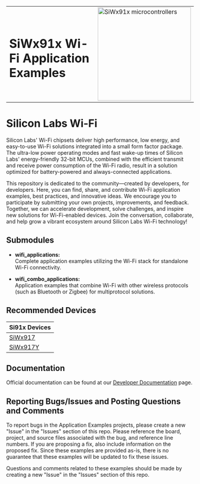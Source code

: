 <table border="0">
  <tr>
    <td align="left" valign="middle">
    <h1>SiWx91x Wi-Fi Application Examples</h1>
  </td>
  <td align="left" valign="middle">
    <a href="https://www.silabs.com/wireless/wi-fi">
      <img src="https://www.silabs.com/content/siliconlabs/en/wireless/wi-fi/siwx917-wireless-socs.thumb.256.144.png"  title="Silicon Labs Gecko and Wireless Gecko MCUs" alt="SiWx91x microcontrollers" width="250"/>
    </a>
  </td>
  </tr>
</table>

# Silicon Labs Wi-Fi #

Silicon Labs' Wi-Fi chipsets deliver high performance, low energy, and easy-to-use Wi-Fi solutions integrated into a small form factor package. The ultra-low power operating modes and fast wake-up times of Silicon Labs' energy-friendly 32-bit MCUs, combined with the efficient transmit and receive power consumption of the Wi-Fi radio, result in a solution optimized for battery-powered and always-connected applications.

This repository is dedicated to the community—created by developers, for developers. Here, you can find, share, and contribute Wi-Fi application examples, best practices, and innovative ideas. We encourage you to participate by submitting your own projects, improvements, and feedback. Together, we can accelerate development, solve challenges, and inspire new solutions for Wi-Fi-enabled devices. Join the conversation, collaborate, and help grow a vibrant ecosystem around Silicon Labs Wi-Fi technology!

## Submodules ##

- **wifi_applications:**  
    Complete application examples utilizing the Wi-Fi stack for standalone Wi-Fi connectivity.

- **wifi_combo_applications:**  
    Application examples that combine Wi-Fi with other wireless protocols (such as Bluetooth or Zigbee) for multiprotocol solutions.

## Recommended Devices ##

| **Si91x Devices** |
|-------------------|
| [SiWx917](https://www.silabs.com/wireless/wi-fi/siwx917-wireless-socs) |
| [SiWx917Y](https://www.silabs.com/wireless/wi-fi/siwx917y-wireless-modules) |

## Documentation ##

Official documentation can be found at our [Developer Documentation](https://docs.silabs.com/wiseconnect/latest) page.

## Reporting Bugs/Issues and Posting Questions and Comments ##

To report bugs in the Application Examples projects, please create a new "Issue" in the "Issues" section of this repo. Please reference the board, project, and source files associated with the bug, and reference line numbers. If you are proposing a fix, also include information on the proposed fix. Since these examples are provided as-is, there is no guarantee that these examples will be updated to fix these issues.

Questions and comments related to these examples should be made by creating a new "Issue" in the "Issues" section of this repo.
